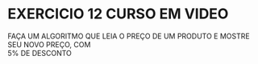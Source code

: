 # EXERCICIO 12 CURSO EM VIDEO

FAÇA UM ALGORITMO QUE LEIA O PREÇO DE UM PRODUTO E MOSTRE SEU NOVO PREÇO, COM\
5% DE DESCONTO
